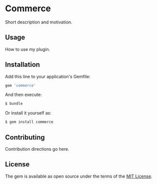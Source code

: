 # Commerce
Short description and motivation.

## Usage
How to use my plugin.

## Installation
Add this line to your application's Gemfile:

```ruby
gem 'commerce'
```

And then execute:
```bash
$ bundle
```

Or install it yourself as:
```bash
$ gem install commerce
```

## Contributing
Contribution directions go here.

## License
The gem is available as open source under the terms of the [MIT License](https://opensource.org/licenses/MIT).
